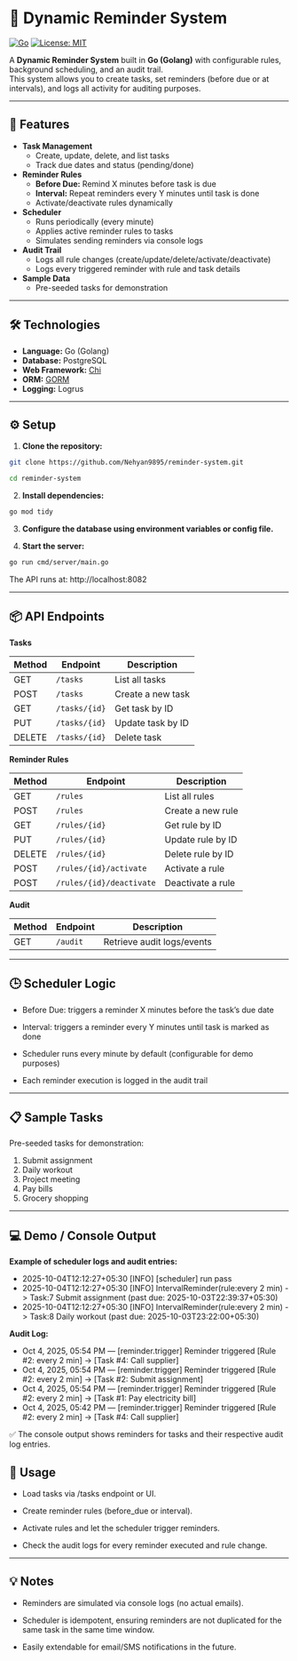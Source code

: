 # 📅 Dynamic Reminder System

[![Go](https://img.shields.io/badge/Go-1.21-blue?logo=go)](https://golang.org/) 
[![License: MIT](https://img.shields.io/badge/License-MIT-green.svg)](LICENSE)

A **Dynamic Reminder System** built in **Go (Golang)** with configurable rules, background scheduling, and an audit trail.  
This system allows you to create tasks, set reminders (before due or at intervals), and logs all activity for auditing purposes.

---

## 🚀 Features

- **Task Management**
  - Create, update, delete, and list tasks
  - Track due dates and status (pending/done)
- **Reminder Rules**
  - **Before Due:** Remind X minutes before task is due
  - **Interval:** Repeat reminders every Y minutes until task is done
  - Activate/deactivate rules dynamically
- **Scheduler**
  - Runs periodically (every minute)
  - Applies active reminder rules to tasks
  - Simulates sending reminders via console logs
- **Audit Trail**
  - Logs all rule changes (create/update/delete/activate/deactivate)
  - Logs every triggered reminder with rule and task details
- **Sample Data**
  - Pre-seeded tasks for demonstration

---

## 🛠 Technologies

- **Language:** Go (Golang)
- **Database:** PostgreSQL
- **Web Framework:** [Chi](https://github.com/go-chi/chi)
- **ORM:** [GORM](https://gorm.io/)
- **Logging:** Logrus

---

## ⚙️ Setup

1. **Clone the repository:**

```bash
git clone https://github.com/Nehyan9895/reminder-system.git

cd reminder-system
```

2. **Install dependencies:**

```bash
go mod tidy
```

3. **Configure the database using environment variables or config file.**


4. **Start the server:**

```bash
go run cmd/server/main.go
```

The API runs at: http://localhost:8082

---

## 📦 API Endpoints

**Tasks**

| Method | Endpoint      | Description       |
| ------ | ------------- | ----------------- |
| GET    | `/tasks`      | List all tasks    |
| POST   | `/tasks`      | Create a new task |
| GET    | `/tasks/{id}` | Get task by ID    |
| PUT    | `/tasks/{id}` | Update task by ID |
| DELETE | `/tasks/{id}` | Delete task       |


**Reminder Rules**

| Method | Endpoint                 | Description       |
| ------ | ------------------------ | ----------------- |
| GET    | `/rules`                 | List all rules    |
| POST   | `/rules`                 | Create a new rule |
| GET    | `/rules/{id}`            | Get rule by ID    |
| PUT    | `/rules/{id}`            | Update rule by ID |
| DELETE | `/rules/{id}`            | Delete rule by ID |
| POST   | `/rules/{id}/activate`   | Activate a rule   |
| POST   | `/rules/{id}/deactivate` | Deactivate a rule |

**Audit**

| Method | Endpoint | Description                |
| ------ | -------- | -------------------------- |
| GET    | `/audit` | Retrieve audit logs/events |
 
---

## 🕒 Scheduler Logic

- Before Due: triggers a reminder X minutes before the task’s due date

- Interval: triggers a reminder every Y minutes until task is marked as done

- Scheduler runs every minute by default (configurable for demo purposes)

- Each reminder execution is logged in the audit trail

---

## 📋 Sample Tasks

Pre-seeded tasks for demonstration:

1. Submit assignment
2. Daily workout
3. Project meeting
4. Pay bills
5. Grocery shopping

---

## 💻 Demo / Console Output

**Example of scheduler logs and audit entries:**

- 2025-10-04T12:12:27+05:30 [INFO] [scheduler] run pass
- 2025-10-04T12:12:27+05:30 [INFO] IntervalReminder(rule:every 2 min) -> Task:7 Submit assignment (past due: 2025-10-03T22:39:37+05:30)
- 2025-10-04T12:12:27+05:30 [INFO] IntervalReminder(rule:every 2 min) -> Task:8 Daily workout (past due: 2025-10-03T23:22:00+05:30)

**Audit Log:**

- Oct 4, 2025, 05:54 PM — [reminder.trigger] Reminder triggered [Rule #2: every 2 min] -> [Task #4: Call supplier]
- Oct 4, 2025, 05:54 PM — [reminder.trigger] Reminder triggered [Rule #2: every 2 min] -> [Task #2: Submit assignment]
- Oct 4, 2025, 05:54 PM — [reminder.trigger] Reminder triggered [Rule #2: every 2 min] -> [Task #1: Pay electricity bill]
- Oct 4, 2025, 05:42 PM — [reminder.trigger] Reminder triggered [Rule #2: every 2 min] -> [Task #4: Call supplier]


✅ The console output shows reminders for tasks and their respective audit log entries.

## 🔧 Usage

- Load tasks via /tasks endpoint or UI.

- Create reminder rules (before_due or interval).

- Activate rules and let the scheduler trigger reminders.

- Check the audit logs for every reminder executed and rule change.

---


## 💡 Notes

- Reminders are simulated via console logs (no actual emails).

- Scheduler is idempotent, ensuring reminders are not duplicated for the same task in the same time window.

- Easily extendable for email/SMS notifications in the future.
